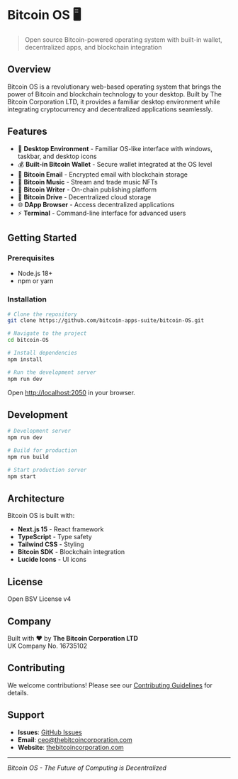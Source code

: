 # Bitcoin OS 🖥️

> Open source Bitcoin-powered operating system with built-in wallet, decentralized apps, and blockchain integration

## Overview

Bitcoin OS is a revolutionary web-based operating system that brings the power of Bitcoin and blockchain technology to your desktop. Built by The Bitcoin Corporation LTD, it provides a familiar desktop environment while integrating cryptocurrency and decentralized applications seamlessly.

## Features

- 🎨 **Desktop Environment** - Familiar OS-like interface with windows, taskbar, and desktop icons
- 💰 **Built-in Bitcoin Wallet** - Secure wallet integrated at the OS level
- 📧 **Bitcoin Email** - Encrypted email with blockchain storage
- 🎵 **Bitcoin Music** - Stream and trade music NFTs
- 📝 **Bitcoin Writer** - On-chain publishing platform
- 💾 **Bitcoin Drive** - Decentralized cloud storage
- 🌐 **DApp Browser** - Access decentralized applications
- ⚡ **Terminal** - Command-line interface for advanced users

## Getting Started

### Prerequisites

- Node.js 18+
- npm or yarn

### Installation

```bash
# Clone the repository
git clone https://github.com/bitcoin-apps-suite/bitcoin-OS.git

# Navigate to the project
cd bitcoin-OS

# Install dependencies
npm install

# Run the development server
npm run dev
```

Open [http://localhost:2050](http://localhost:2050) in your browser.

## Development

```bash
# Development server
npm run dev

# Build for production
npm run build

# Start production server
npm start
```

## Architecture

Bitcoin OS is built with:
- **Next.js 15** - React framework
- **TypeScript** - Type safety
- **Tailwind CSS** - Styling
- **Bitcoin SDK** - Blockchain integration
- **Lucide Icons** - UI icons

## License

Open BSV License v4

## Company

Built with ❤️ by **The Bitcoin Corporation LTD**  
UK Company No. 16735102

## Contributing

We welcome contributions! Please see our [Contributing Guidelines](CONTRIBUTING.md) for details.

## Support

- **Issues**: [GitHub Issues](https://github.com/bitcoin-apps-suite/bitcoin-OS/issues)
- **Email**: ceo@thebitcoincorporation.com
- **Website**: [thebitcoincorporation.com](https://thebitcoincorporation.com)

---

*Bitcoin OS - The Future of Computing is Decentralized*